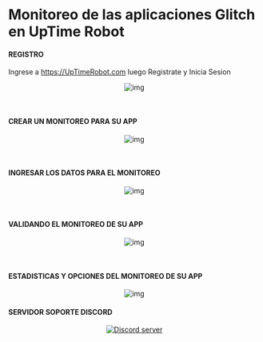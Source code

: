 # Monitoreo de las aplicaciones Glitch en UpTime Robot

#### REGISTRO
Ingrese a https://UpTimeRobot.com luego Registrate y Inicia Sesion
<br/>
<p align="center">
    <img src="https://i.imgur.com/t8gcFO8.png" alt="img">
</p>
<br/>

#### CREAR UN MONITOREO PARA SU APP
<p align="center">
    <img src="https://i.imgur.com/gvEHngx.png" alt="img">
</p>
<br/>

#### INGRESAR LOS DATOS PARA EL MONITOREO
<p align="center">
    <img src="https://i.imgur.com/nWTtgd0.png" alt="img">
</p>
<br/>

#### VALIDANDO EL MONITOREO DE SU APP
<p align="center">
    <img src="https://i.imgur.com/5EgPwJw.png" alt="img">
</p>
<br/>

#### ESTADISTICAS Y OPCIONES DEL MONITOREO DE SU APP
<p align="center">
    <img src="https://i.imgur.com/WNurYQA.png" alt="img">
</p>


#### SERVIDOR SOPORTE DISCORD
<p align="center">
  <a href="https://Discord.GG/PHtPpup"><img src="https://discordapp.com/api/guilds/615179530247733268/widget.png?style=banner2" alt="Discord server"></a>
</p>
